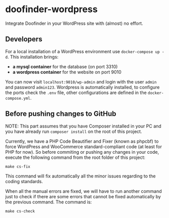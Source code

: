 # doofinder-wordpress
Integrate Doofinder in your WordPress site with (almost) no effort.

## Developers

For a local installation of a WordPress environment use `docker-compose up -d`. 
This installation brings: 

- **a mysql container** for the database (on port 3310)
- **a wordpress container** for the website on port 9010

You can now visit `localhost:9010/wp-admin` and login with the user `admin` and password `admin123`.
Wordpress is automatically installed, to configure the ports check the `.env` file, other configurations are defined in the `docker-compose.yml`.

## Before pushing changes to GitHub

NOTE: This part assumes that you have Composer installed in your PC and you have already run `composer install` on the root of this project.

Currently, we have a PHP Code Beautifier and Fixer (known as phpcbf) to force WordPress and WooCommerce standard-compliant code (at least for PHP for now).
So before commiting or pushing any changes in your code, execute the following command from the root folder of this project:

`make cs-fix`

This command will fix automatically all the minor issues regarding to the coding standards.

When all the manual errors are fixed, we will have to run another command just to check if there are some errors that cannot be fixed automatically by the previous command. The command is:

`make cs-check`
